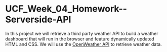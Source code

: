 # UCF_Week_04_Homework--Serverside-API
In this project we will retrieve a third party weather API to build a weather dashboard that will run in the browser and feature dynamically updated HTML and CSS. We will use the [OpenWeather API](https://openweathermap.org/api) to retrieve weather data.
